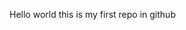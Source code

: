 Hello world 
this is my first repo in github

<!---
Touhidxol/Touhidxol is a ✨ special ✨ repository because its `README.md` (this file) appears on your GitHub profile.
You can click the Preview link to take a look at your changes.
--->
